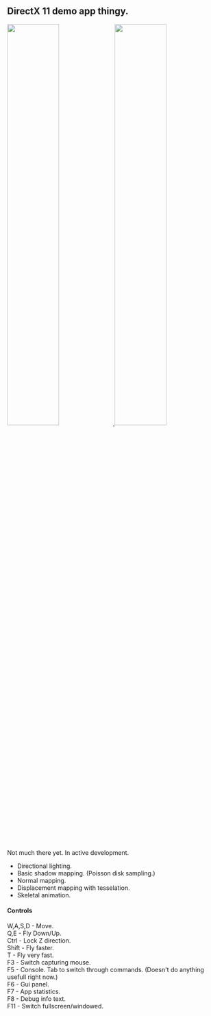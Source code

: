 ## DirectX 11 demo app thingy.

<p float="right">
	<a href="https://raw.githubusercontent.com/guitarfreak/DirectX-11-Demo/master/screenshot.png">
  		<img src="https://raw.githubusercontent.com/guitarfreak/DirectX-11-Demo/master/screenshot.png" width="49%" />
  	</a>
	<a href="https://raw.githubusercontent.com/guitarfreak/DirectX-11-Demo/master/screenshot2.png">
		<img src="https://raw.githubusercontent.com/guitarfreak/DirectX-11-Demo/master/screenshot2.png" width="49%" />
  	</a>
</p>

Not much there yet. In active development.

* Directional lighting.
* Basic shadow mapping. (Poisson disk sampling.)
* Normal mapping.
* Displacement mapping with tesselation.
* Skeletal animation.

#### Controls

W,A,S,D - Move.  
Q,E     - Fly Down/Up.  
Ctrl    - Lock Z direction.  
Shift   - Fly faster.  
T       - Fly very fast.  
F3      - Switch capturing mouse.  
F5      - Console. Tab to switch through commands. (Doesn't do anything usefull right now.)  
F6      - Gui panel.  
F7      - App statistics.  
F8      - Debug info text.  
F11     - Switch fullscreen/windowed.  
